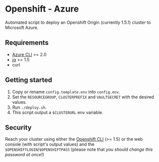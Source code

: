 # Openshift - Azure

Automated script to deploy an Openshift Origin (currently 1.5.1) cluster to Microsoft Azure.

## Requirements
* [Azure CLI](https://docs.microsoft.com/fr-fr/cli/azure/install-azure-cli) >= 2.0
* [jq](https://stedolan.github.io/jq/) >= 1.5
* curl

## Getting started

1. Copy or rename `config.template.env` into `config.env`.
2. Set the `RESOURCEGROUP`, `CLUSTERPREFIX` and `VAULTSECRET` with the desired values.
3. Run `./deploy.sh`.
4. This script output a `$CLUSTERURL` env variable.

## Security

Reach your cluster using either the [Openshift CLI](https://github.com/openshift/origin/releases) (>= 1.5) or the web console (with script's output values) and the `$OPENSHIFTLOGIN`/`$OPENSHIFTPASS` (please note that _you should change this password at once_!)
